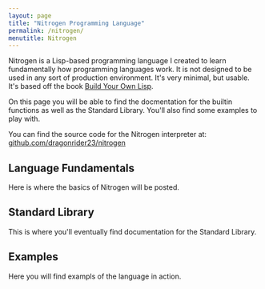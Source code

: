 ```yaml
---
layout: page
title: "Nitrogen Programming Language"
permalink: /nitrogen/
menutitle: Nitrogen
---
```


Nitrogen is a Lisp-based programming language I created to learn fundamentally how programming languages work. It is not designed to be used in any sort of production environment. It's very minimal, but usable. It's based off the book [Build Your Own Lisp](http://www.buildyourownlisp.com/).

On this page you will be able to find the docmentation for the builtin functions as well as the Standard Library. You'll also find some examples to play with.

You can find the source code for the Nitrogen interpreter at: [github.com/dragonrider23/nitrogen](https://github.com/dragonrider23/nitrogen)

Language Fundamentals
---------------------

Here is where the basics of Nitrogen will be posted.


Standard Library
----------------

This is where you'll eventually find documentation for the Standard Library.


Examples
--------

Here you will find exampls of the language in action.
